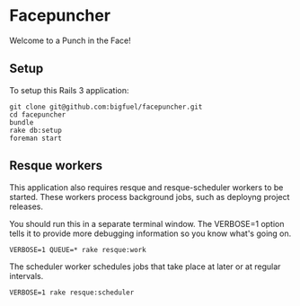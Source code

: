 Facepuncher
================================

Welcome to a Punch in the Face!

Setup
-----

To setup this Rails 3 application:

    git clone git@github.com:bigfuel/facepuncher.git
    cd facepuncher
    bundle
    rake db:setup
    foreman start

Resque workers
--------------

This application also requires resque and resque-scheduler workers to be started. These workers process background jobs, such as deployng project releases.

You should run this in a separate terminal window. The VERBOSE=1 option tells it to provide more debugging information so you know what's going on.

    VERBOSE=1 QUEUE=* rake resque:work

The scheduler worker schedules jobs that take place at later or at regular intervals.

    VERBOSE=1 rake resque:scheduler

